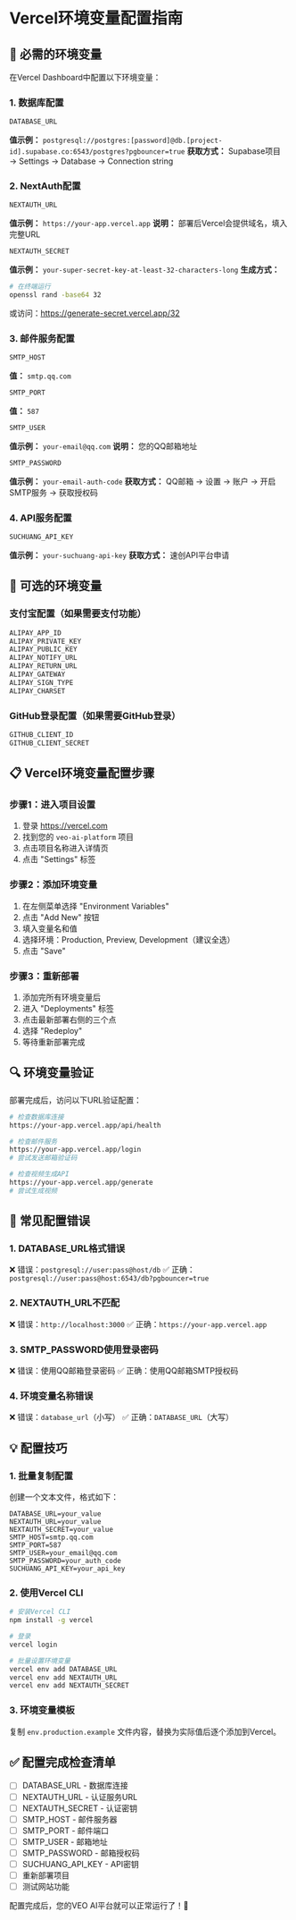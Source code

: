 # Vercel环境变量配置指南

## 🔧 必需的环境变量

在Vercel Dashboard中配置以下环境变量：

### 1. 数据库配置
```bash
DATABASE_URL
```
**值示例：** `postgresql://postgres:[password]@db.[project-id].supabase.co:6543/postgres?pgbouncer=true`
**获取方式：** Supabase项目 → Settings → Database → Connection string

### 2. NextAuth配置
```bash
NEXTAUTH_URL
```
**值示例：** `https://your-app.vercel.app`
**说明：** 部署后Vercel会提供域名，填入完整URL

```bash
NEXTAUTH_SECRET
```
**值示例：** `your-super-secret-key-at-least-32-characters-long`
**生成方式：** 
```bash
# 在终端运行
openssl rand -base64 32
```
或访问：https://generate-secret.vercel.app/32

### 3. 邮件服务配置
```bash
SMTP_HOST
```
**值：** `smtp.qq.com`

```bash
SMTP_PORT
```
**值：** `587`

```bash
SMTP_USER
```
**值示例：** `your-email@qq.com`
**说明：** 您的QQ邮箱地址

```bash
SMTP_PASSWORD
```
**值示例：** `your-email-auth-code`
**获取方式：** QQ邮箱 → 设置 → 账户 → 开启SMTP服务 → 获取授权码

### 4. API服务配置
```bash
SUCHUANG_API_KEY
```
**值示例：** `your-suchuang-api-key`
**获取方式：** 速创API平台申请

## 🎯 可选的环境变量

### 支付宝配置（如果需要支付功能）
```bash
ALIPAY_APP_ID
ALIPAY_PRIVATE_KEY
ALIPAY_PUBLIC_KEY
ALIPAY_NOTIFY_URL
ALIPAY_RETURN_URL
ALIPAY_GATEWAY
ALIPAY_SIGN_TYPE
ALIPAY_CHARSET
```

### GitHub登录配置（如果需要GitHub登录）
```bash
GITHUB_CLIENT_ID
GITHUB_CLIENT_SECRET
```

## 📋 Vercel环境变量配置步骤

### 步骤1：进入项目设置
1. 登录 https://vercel.com
2. 找到您的 `veo-ai-platform` 项目
3. 点击项目名称进入详情页
4. 点击 "Settings" 标签

### 步骤2：添加环境变量
1. 在左侧菜单选择 "Environment Variables"
2. 点击 "Add New" 按钮
3. 填入变量名和值
4. 选择环境：Production, Preview, Development（建议全选）
5. 点击 "Save"

### 步骤3：重新部署
1. 添加完所有环境变量后
2. 进入 "Deployments" 标签
3. 点击最新部署右侧的三个点
4. 选择 "Redeploy"
5. 等待重新部署完成

## 🔍 环境变量验证

部署完成后，访问以下URL验证配置：

```bash
# 检查数据库连接
https://your-app.vercel.app/api/health

# 检查邮件服务
https://your-app.vercel.app/login
# 尝试发送邮箱验证码

# 检查视频生成API
https://your-app.vercel.app/generate
# 尝试生成视频
```

## 🚨 常见配置错误

### 1. DATABASE_URL格式错误
❌ 错误：`postgresql://user:pass@host/db`
✅ 正确：`postgresql://user:pass@host:6543/db?pgbouncer=true`

### 2. NEXTAUTH_URL不匹配
❌ 错误：`http://localhost:3000`
✅ 正确：`https://your-app.vercel.app`

### 3. SMTP_PASSWORD使用登录密码
❌ 错误：使用QQ邮箱登录密码
✅ 正确：使用QQ邮箱SMTP授权码

### 4. 环境变量名称错误
❌ 错误：`database_url`（小写）
✅ 正确：`DATABASE_URL`（大写）

## 💡 配置技巧

### 1. 批量复制配置
创建一个文本文件，格式如下：
```
DATABASE_URL=your_value
NEXTAUTH_URL=your_value
NEXTAUTH_SECRET=your_value
SMTP_HOST=smtp.qq.com
SMTP_PORT=587
SMTP_USER=your_email@qq.com
SMTP_PASSWORD=your_auth_code
SUCHUANG_API_KEY=your_api_key
```

### 2. 使用Vercel CLI
```bash
# 安装Vercel CLI
npm install -g vercel

# 登录
vercel login

# 批量设置环境变量
vercel env add DATABASE_URL
vercel env add NEXTAUTH_URL
vercel env add NEXTAUTH_SECRET
```

### 3. 环境变量模板
复制 `env.production.example` 文件内容，替换为实际值后逐个添加到Vercel。

## ✅ 配置完成检查清单

- [ ] DATABASE_URL - 数据库连接
- [ ] NEXTAUTH_URL - 认证服务URL  
- [ ] NEXTAUTH_SECRET - 认证密钥
- [ ] SMTP_HOST - 邮件服务器
- [ ] SMTP_PORT - 邮件端口
- [ ] SMTP_USER - 邮箱地址
- [ ] SMTP_PASSWORD - 邮箱授权码
- [ ] SUCHUANG_API_KEY - API密钥
- [ ] 重新部署项目
- [ ] 测试网站功能

配置完成后，您的VEO AI平台就可以正常运行了！🎉
